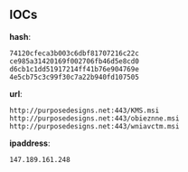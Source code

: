 
## IOCs

__hash__:

```text
74120cfeca3b003c6dbf81707216c22c
ce985a31420169f002706fb46d5e8cd0
d6cb1c1dd51917214ff41b76e904769e
4e5cb75c3c99f30c7a22b940fd107505
```
__url__:

```text
http://purposedesigns.net:443/KMS.msi
http://purposedesigns.net:443/obieznne.msi
http://purposedesigns.net:443/wniavctm.msi
```
__ipaddress__:

```text
147.189.161.248
```